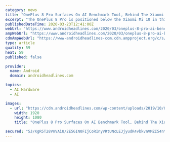```yaml
---
category: news
title: "OnePlus 8 Pro Surfaces On AI Benchmark Tool, Behind The Xiaomi Mi 10"
excerpt: "The OnePlus 8 Pro is positioned below the Xiaomi Mi 10 in this AI benchmark It trails the Xiaomi Mi 10 which is fueled by that same chip, and the Exynos 990-powered Samsung Galaxy S20. That is quite interesting. There's also a huge difference between the OPPO Find X2 and OnePlus 8 Pro. Both of those phones are fueled by the same processor ..."
publishedDateTime: 2020-03-23T12:41:00Z
webUrl: "https://www.androidheadlines.com/2020/03/oneplus-8-pro-ai-benchmark.html"
ampWebUrl: "https://www.androidheadlines.com/2020/03/oneplus-8-pro-ai-benchmark.html/amp"
cdnAmpWebUrl: "https://www-androidheadlines-com.cdn.ampproject.org/c/s/www.androidheadlines.com/2020/03/oneplus-8-pro-ai-benchmark.html/amp"
type: article
quality: 59
heat: 59
published: false

provider:
  name: Android
  domain: androidheadlines.com

topics:
  - AI Hardware
  - AI

images:
  - url: "https://cdn.androidheadlines.com/wp-content/uploads/2019/10/OnePlus-8-Pro-renders-leak-OnLeaks-7.jpg"
    width: 1920
    height: 1080
    title: "OnePlus 8 Pro Surfaces On AI Benchmark Tool, Behind The Xiaomi Mi 10"

secured: "5J/KgR5T28VnVAiU/2E5GIN0FIjCoRInyVRtUNcLEJjyudR4vbkvnVMZI54ntJUTRZKYDbYYNqNpIyarpWOaGVoYlcEz1UlWY5SHcE4AD2Vim8VGiucuax2U5vRy/dFUlESCbO1J8ACfuRFyoF6SWsyBKN7cuHUpr3qxy89ixkP2iu7O/oA5kW9H2QXO0j8LABaiSwNUISnS2WWLX3RjIa/lYPF7IU04qBFYZ2ZIaW0a5DUvElW5yhUk9x2EllLcKjw07VvP0N//soVY1UEBU15mmamv8Gpg2L0uPpt+8Gz0H56fnyFt6EsGzpnVrah0E9SQdmJDcL3vityFmjkoVlNnAvRHwy++LhxVgIBgq51NgwD8brweOsdDeGs+ZqwmdqHR0kpve1wo4S66x2wADwo98AOVYi6eeWUfSo0C/7ggPIDyKkn0fjVGZRVVtLnnl+tTkVTA44YaB128TBVRblsi5PtJksCkq4cgaC4TC3s=;FXJ/xsrBAiHrbwu5bwoKiQ=="
---
```


